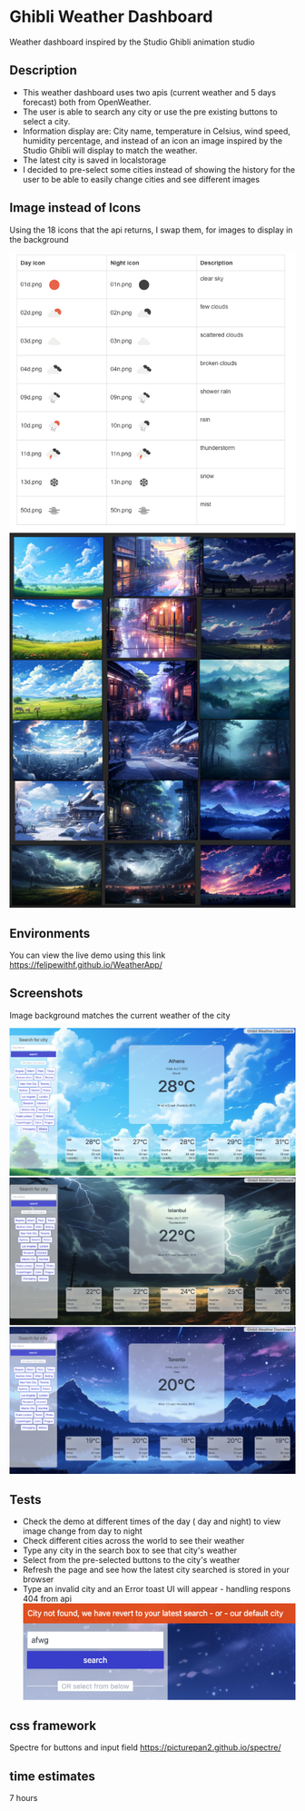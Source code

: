 # Ghibli Weather Dashboard

Weather dashboard inspired by the Studio Ghibli animation studio  

## Description

- This weather dashboard uses two apis (current weather and 5 days forecast) both from OpenWeather.
- The user is able to search any city or use the pre existing buttons to select a city.
- Information display are: City name, temperature in Celsius, wind speed, humidity percentage, and instead of an icon an image inspired by the Studio Ghibli will display to match the weather.
- The latest city is saved in localstorage
- I decided to pre-select some cities instead of showing the history for the user to be able to easily change cities and see different images

## Image instead of Icons

Using the 18 icons that the api returns, I swap them, for images to display in the background

 ![OpenWeather default icons](assets/img/s5.png)
  ![OpenWeather default icons](assets/img/s18.png)


## Environments

You can view the live demo using this link https://felipewithf.github.io/WeatherApp/

## Screenshots

Image background matches the current weather of the city

 ![searchign for Athens and showing clouds](assets/img/s0.png)
  ![searching for Istanbul and showing thunderstorms](assets/img/s1.png)
   ![searching for Toronto and showing clear skies at night](assets/img/s2.png)

## Tests

- Check the demo at different times of the day ( day and night) to view image change from day to night
- Check different cities across the world to see their weather
- Type any city in the search box to see that city's weather
- Select from the pre-selected buttons to the city's weather
- Refresh the page and see how the latest city searched is stored in your browser
- Type an invalid city and an Error toast UI will appear -  handling respons 404 from api
 ![Error toast UI on invalid city](assets/img/s3.png)

## css framework

Spectre for buttons and input field
https://picturepan2.github.io/spectre/

## time estimates

7 hours